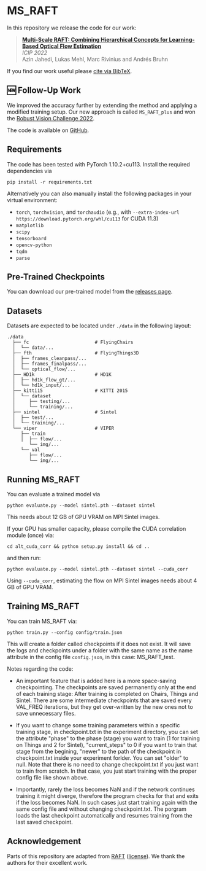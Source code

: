 # MS_RAFT

In this repository we release the code for our work:

> **[Multi-Scale RAFT: Combining Hierarchical Concepts for Learning-Based Optical Flow Estimation](https://dx.doi.org/10.1109/ICIP46576.2022.9898048)**<br/>
> _ICIP 2022_ <br/>
> Azin Jahedi, Lukas Mehl, Marc Rivinius and Andrés Bruhn

If you find our work useful please [cite via BibTeX](CITATIONS.bib).


## 🆕 Follow-Up Work

We improved the accuracy further by extending the method and applying a modified training setup.
Our new approach is called `MS_RAFT_plus` and won the [Robust Vision Challenge 2022](http://www.robustvision.net/).

The code is available on [GitHub](https://github.com/cv-stuttgart/MS_RAFT_plus).


## Requirements

The code has been tested with PyTorch 1.10.2+cu113.
Install the required dependencies via
```
pip install -r requirements.txt
```

Alternatively you can also manually install the following packages in your virtual environment:
- `torch`, `torchvision`, and `torchaudio` (e.g., with `--extra-index-url https://download.pytorch.org/whl/cu113` for CUDA 11.3)
- `matplotlib`
- `scipy`
- `tensorboard`
- `opencv-python`
- `tqdm`
- `parse`


## Pre-Trained Checkpoints

You can download our pre-trained model from the [releases page](https://github.com/cv-stuttgart/MS_RAFT/releases/tag/v1.0.0).


## Datasets

Datasets are expected to be located under `./data` in the following layout:
```
./data
  ├── fc                        # FlyingChairs
  │  └── data/...
  ├── fth                       # FlyingThings3D
  │  ├── frames_cleanpass/...
  │  ├── frames_finalpass/...
  │  └── optical_flow/...
  ├── HD1k                      # HD1K
  │  ├── hd1k_flow_gt/...
  │  └── hd1k_input/...
  ├── kitti15                   # KITTI 2015
  │  └── dataset
  │     ├── testing/...
  │     └── training/...
  ├── sintel                    # Sintel
  │  ├── test/...
  │  └── training/...
  └── viper                     # VIPER
     ├── train
     │  ├── flow/...
        └── img/...
     └── val
        ├── flow/...
        └── img/...
```


## Running MS_RAFT

You can evaluate a trained model via
```Shell
python evaluate.py --model sintel.pth --dataset sintel
```
This needs about 12 GB of GPU VRAM on MPI Sintel images.

If your GPU has smaller capacity, please compile the CUDA correlation module (once) via:
```Shell
cd alt_cuda_corr && python setup.py install && cd ..
```
and then run:
```Shell
python evaluate.py --model sintel.pth --dataset sintel --cuda_corr
```
Using `--cuda_corr`, estimating the flow on MPI Sintel images needs about 4 GB of GPU VRAM.

## Training MS_RAFT

You can train MS_RAFT via:
```Shell
python train.py --config config/train.json
```
This will create a folder called checkpoints if it does not exist. It will save the logs and checkpoints under a folder with the same name as the name attribute in the config file `config.json`, in this case: MS_RAFT_test.

Notes regarding the code:
- An important feature that is added here is a more space-saving checkpointing. The checkpoints are saved permanently only at the end of each training stage: After training is completed on Chairs, Things and Sintel. There are some intermediate checkpoints that are saved every VAL_FREQ iterations, but they get over-written by the new ones not to save unnecessary files.

- If you want to change some training parameters within a specific training stage, in checkpoint.txt in the experiment directory, you can set the attribute "phase" to the phase (stage) you want to train (1 for training on Things and 2 for Sintel), "current_steps" to 0 if you want to train that stage from the begining, "newer" to the path of the checkpoint in checkpoint.txt inside your experiment forlder. You can set "older" to null. Note that there is no need to change checkpoint.txt if you just want to train from scratch. In that case, you just start training with the proper config file like shown above.

- Importantly, rarely the loss becomes NaN and if the network continues training it might diverge, therefore the program checks for that and exits if the loss becomes NaN. In such cases just start training again with the same config file and without changing checkpoint.txt. The porgram loads the last checkpoint automatically and resumes training from the last saved checkpoint.

## Acknowledgement

Parts of this repository are adapted from [RAFT](https://github.com/princeton-vl/RAFT) ([license](licenses/RAFT/LICENSE)).
We thank the authors for their excellent work.
